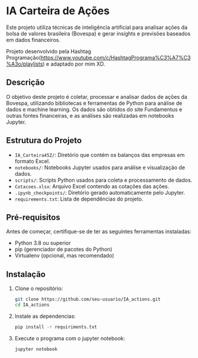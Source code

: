 # IA Carteira de Ações

Este projeto utiliza técnicas de inteligência artificial para analisar ações da bolsa de valores brasileira (Bovespa) e gerar insights e previsões baseados em dados financeiros.

Projeto desenvolvido pela Hashtag Programação(https://www.youtube.com/c/HashtagPrograma%C3%A7%C3%A3o/playlists) e adaptado por mim XD. 

## Descrição

O objetivo deste projeto é coletar, processar e analisar dados de ações da Bovespa, utilizando bibliotecas e ferramentas de Python para análise de dados e machine learning. Os dados são obtidos do site Fundamentus e outras fontes financeiras, e as análises são realizadas em notebooks Jupyter. 

## Estrutura do Projeto

- `IA_Carteira45Z/`: Diretório que contém os balanços das empresas em formato Excel.
- `notebooks/`: Notebooks Jupyter usados para análise e visualização de dados.
- `scripts/`: Scripts Python usados para coleta e processamento de dados.
- `Cotacoes.xlsx`: Arquivo Excel contendo as cotações das ações.
- `.ipynb_checkpoints/`: Diretório gerado automaticamente pelo Jupyter.
- `requirements.txt`: Lista de dependências do projeto.

## Pré-requisitos

Antes de começar, certifique-se de ter as seguintes ferramentas instaladas:

- Python 3.8 ou superior
- pip (gerenciador de pacotes do Python)
- Virtualenv (opcional, mas recomendado)

## Instalação

1. Clone o repositório:

   ```sh
   git clone https://github.com/seu-usuario/IA_actions.git
   cd IA_actions

2. Instale as dependencias:
    ```sh
    pip install -r requiriments.txt

3. Execute o programa com o jupyter notebook:
    ```sh
    jupyter notebook

